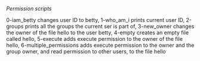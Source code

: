 *Permission scripts*

0-iam_betty changes user ID to betty, 
1-who_am_i prints current user ID, 
2-groups prints all the groups the current ser is part of, 
3-new_owner changes the owner of the file hello to the user betty, 
4-empty creates an empty file called hello, 
5-execute adds execute permission to the owner of the file hello, 
6-multiple_permissions adds execute permission to the owner and the group owner, and read permission to other users, to the file hello

